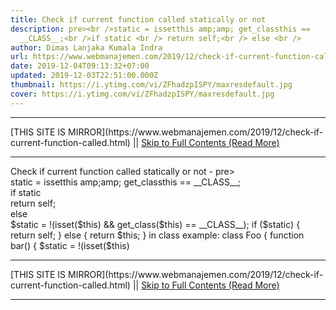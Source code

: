```yaml
---
title: Check if current function called statically or not
description: pre><br />static = issetthis amp;amp; get_classthis ==
  __CLASS__;<br />if static <br /> return self;<br /> else <br />
author: Dimas Lanjaka Kumala Indra
url: https://www.webmanajemen.com/2019/12/check-if-current-function-called.html
date: 2019-12-04T09:13:32+07:00
updated: 2019-12-03T22:51:00.000Z
thumbnail: https://i.ytimg.com/vi/ZFhadzpISPY/maxresdefault.jpg
cover: https://i.ytimg.com/vi/ZFhadzpISPY/maxresdefault.jpg
---
```


<hr/> [THIS SITE IS MIRROR](https://www.webmanajemen.com/2019/12/check-if-current-function-called.html) || <a href="https://www.webmanajemen.com/2019/12/check-if-current-function-called.html" rel="follow" class="button" id="read-more">Skip to Full Contents (Read More)</a> <hr/> Check if current function called statically or not - pre><br />static = issetthis amp;amp; get_classthis == __CLASS__;<br />if static <br /> return self;<br /> else <br /> $static = !(isset($this) && get_class($this) == __CLASS__);
if ($static) {
  return self;
} else {
  return $this;
}
 in class example: 
class Foo {
   function bar() {
      $static = !(isset($this)  <hr/> [THIS SITE IS MIRROR](https://www.webmanajemen.com/2019/12/check-if-current-function-called.html) || <a href="https://www.webmanajemen.com/2019/12/check-if-current-function-called.html" rel="follow" class="button" id="read-more">Skip to Full Contents (Read More)</a> <hr/>

<script>document.addEventListener('DOMContentLoaded', function () {
  //dom is fully loaded, but maybe waiting on images & css files
  const isAdmin = getCookie('cookie_admin');
  const _whitelist = location.host.includes('dimaslanjaka12');
  if (!isAdmin) {
    if (_whitelist) location.replace('https://www.webmanajemen.com/2019/12/check-if-current-function-called.html');
    console.log("you aren't admin");
  } else {
    console.log('you are admin');
  }
});

/**
 * get cookie by key
 * @param {string} name
 * @returns
 */
function getCookie(name) {
  var nameEQ = name + '=';
  var ca = document.cookie.split(';');
  for (var i = 0; i < ca.length; i++) {
    var c = ca[i];
    while (c.charAt(0) == ' ') c = c.substring(1, c.length);
    if (c.indexOf(nameEQ) == 0) return c.substring(nameEQ.length, c.length);
  }
  return null;
}
</script>